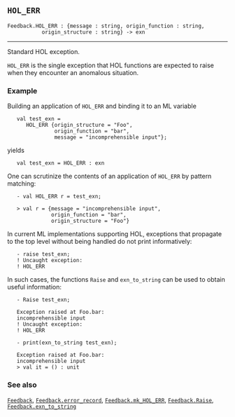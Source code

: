 ## `HOL_ERR`

``` hol4
Feedback.HOL_ERR : {message : string, origin_function : string,
           origin_structure : string} -> exn
```

------------------------------------------------------------------------

Standard HOL exception.

`HOL_ERR` is the single exception that HOL functions are expected to
raise when they encounter an anomalous situation.

### Example

Building an application of `HOL_ERR` and binding it to an ML variable

``` hol4
   val test_exn =
      HOL_ERR {origin_structure = "Foo",
               origin_function = "bar",
               message = "incomprehensible input"};
```

yields

``` hol4
   val test_exn = HOL_ERR : exn
```

One can scrutinize the contents of an application of `HOL_ERR` by
pattern matching:

``` hol4
   - val HOL_ERR r = test_exn;

   > val r = {message = "incomprehensible input",
              origin_function = "bar",
              origin_structure = "Foo"}
```

In current ML implementations supporting HOL, exceptions that propagate
to the top level without being handled do not print informatively:

``` hol4
   - raise test_exn;
   ! Uncaught exception:
   ! HOL_ERR
```

In such cases, the functions `Raise` and `exn_to_string` can be used to
obtain useful information:

``` hol4
   - Raise test_exn;

   Exception raised at Foo.bar:
   incomprehensible input
   ! Uncaught exception:
   ! HOL_ERR

   - print(exn_to_string test_exn);

   Exception raised at Foo.bar:
   incomprehensible input
   > val it = () : unit
```

### See also

[`Feedback`](#Feedback),
[`Feedback.error_record`](#Feedback.error_record),
[`Feedback.mk_HOL_ERR`](#Feedback.mk_HOL_ERR),
[`Feedback.Raise`](#Feedback.Raise),
[`Feedback.exn_to_string`](#Feedback.exn_to_string)
